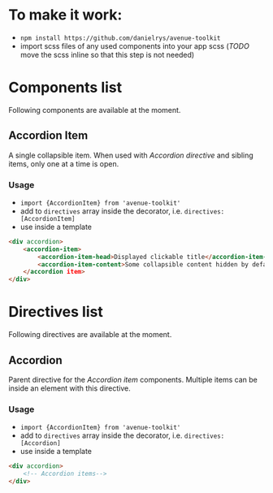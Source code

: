 # To make it work: 
 * `npm install https://github.com/danielrys/avenue-toolkit` 
 * import scss files of any used components into your app scss (*TODO* move the scss inline so that this step is not needed)

# Components list
Following components are available at the moment.
## Accordion Item
A single collapsible item. When used with *Accordion directive* and sibling items, only one at a time is open.
### Usage
 * `import {AccordionItem} from 'avenue-toolkit'`
 * add to `directives` array inside the decorator, i.e. `directives: [AccordionItem]`
 * use inside a template

```html
<div accordion>
    <accordion-item>
        <accordion-item-head>Displayed clickable title</accordion-item-head>
        <accordion-item-content>Some collapsible content hidden by default.</accordion-item-content>
    </accordion item>
</div>
```

# Directives list
Following directives are available at the moment.
## Accordion
Parent directive for the *Accordion item* components. Multiple items can be inside an element with this directive.
### Usage
 * `import {AccordionItem} from 'avenue-toolkit'`
 * add to `directives` array inside the decorator, i.e. `directives: [Accordion]`
 * use inside a template

```html
<div accordion>
    <!-- Accordion items-->
</div>
```